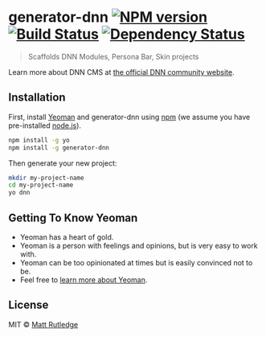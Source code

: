 # generator-dnn [![NPM version][npm-image]][npm-url] [![Build Status][travis-image]][travis-url] [![Dependency Status][daviddm-image]][daviddm-url]
> Scaffolds DNN Modules, Persona Bar, Skin projects

Learn more about DNN CMS at [the official DNN community website](https://dncommunity.org).

## Installation

First, install [Yeoman](http://yeoman.io) and generator-dnn using [npm](https://www.npmjs.com/) (we assume you have pre-installed [node.js](https://nodejs.org/)).

```bash
npm install -g yo
npm install -g generator-dnn
```

Then generate your new project:

```bash
mkdir my-project-name
cd my-project-name
yo dnn
```

## Getting To Know Yeoman

 * Yeoman has a heart of gold.
 * Yeoman is a person with feelings and opinions, but is very easy to work with.
 * Yeoman can be too opinionated at times but is easily convinced not to be.
 * Feel free to [learn more about Yeoman](http://yeoman.io/).

## License

MIT © [Matt Rutledge]()


[npm-image]: https://badge.fury.io/js/generator-dnn.svg
[npm-url]: https://npmjs.org/package/generator-dnn
[travis-image]: https://travis-ci.org/mtrutledge/generator-dnn.svg?branch=master
[travis-url]: https://travis-ci.org/mtrutledge/generator-dnn
[daviddm-image]: https://david-dm.org/mtrutledge/generator-dnn.svg?theme=shields.io
[daviddm-url]: https://david-dm.org/mtrutledge/generator-dnn

